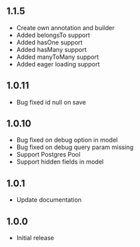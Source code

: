 ## 1.1.5

- Create own annotation and builder
- Added belongsTo support
- Added hasOne support
- Added hasMany support
- Added manyToMany support
- Added eager loading support

## 1.0.11

- Bug fixed id null on save

## 1.0.10

- Bug fixed on debug option in model
- Bug fixed on debug query param missing
- Support Postgres Pool
- Support hidden fields in model

## 1.0.1

- Update documentation

## 1.0.0

- Initial release
